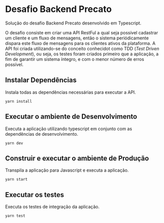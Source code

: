 # Desafio Backend Precato
Solução do desafio Backend Precato desenvolvido em Typescript.

O desafio consiste em criar uma API RestFul a qual seja possível cadastrar um cliente e um fluxo de mensagens, então o sistema periódicamente dispara este fluxo de mensagens para os clientes ativos da plataforma.
A API foi criada utilizando-se do conceito conhecidot como TDD (_Test Driven Development_), ou seja, os testes foram criados primeiro que a aplicação, a fim de garantir um sistema íntegro, e com o menor número de erros possível.

## Instalar Dependências
Instala todas as dependências necessárias para executar a API.
```
yarn install
```

## Executar o ambiente de Desenvolvimento
Executa a aplicação utilizando typescript em conjunto com as dependências de desenvolvimento.
```
yarn dev
```

## Construir e executar o ambiente de Produção
Transpila a aplicação para Javascript e executa a aplicação.
```
yarn start
```

## Executar os testes
Executa os testes de integração da aplicação.
```
yarn test
```
